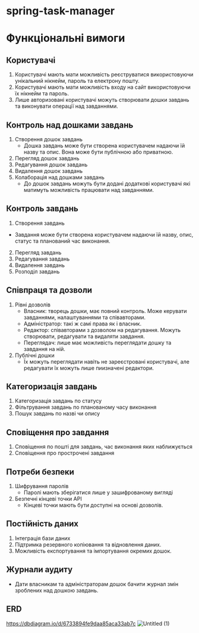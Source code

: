 # spring-task-manager

# Функціональні вимоги
## Користувачі
1. Користувачі мають мати можливість реєструватися використовуючи унікальний нікнейм, пароль та електрону пошту.
2. Користувачі мають мати можливість входу на сайт використовуючи їх нікнейм та пароль.
3. Лише авторизовані користувачі можуть створювати дошки завдань та виконувати операції над завданнями.
## Контроль над дошками завдань
1. Створення дошок завдань
   - Дошка завдань може бути створена користувачем надаючи їй назву та опис. Вона може бути публічною або приватною.
2. Перегляд дошок завдань
3. Редагування дошок завдань
4. Видалення дошок завдань
5. Колаборація над дошками завдань
   - До дошок завдань можуть бути додані додаткові користувачі які матимуть можливість працювати над завданнями.
## Контроль завдань
1. Створення завдань
  - Завдання може бути створена користувачем надаючи їй назву, опис, статус та планований час виконання.
2. Перегляд завдань
3. Редагування завдань
4. Видалення завдань
5. Розподіл завдань
## Співпраця та дозволи
1. Рівні дозволів
   - Власник: творець дошки, має повний контроль. Може керувати завданнями, налаштуваннями та співавторами.
   - Адміністратор: такі ж самі права як і власник.
   - Редактор: співавторами з дозволом на редагування. Можуть створювати, редагувати та видаляти завдання.
   - Переглядач: лише має можливість переглядати дошку та завдання на ній.
2. Публічні дошки
   - Їх можуть переглядати навіть не зареєстровані користувачі, але редагувати їх можуть лише пиизначені редактори.
## Категоризація завдань
1. Категоризація завдань по статусу
2. Фільтрування завдань по планованому часу виконання
3. Пошук завдань по назві чи опису
## Сповіщення про завдання
1. Сповіщення по пошті для завдань, час виконання яких наближується
2. Сповіщення про прострочені завдання
## Потреби безпеки
1. Шифрування паролів
   - Паролі мають зберігатися лише у зашифрованому вигляді
2. Безпечні кінцеві точки API
   - Кінцеві точки мають бути доступні на основі дозволів. 
## Постійність даних
1. Інтеграція бази даних
2. Підтримка резервного копіювання та відновлення даних.
3. Можливість експортування та імпортування окремих дошок.
## Журнали аудиту
- Дати власникам та адміністраторам дошок бачити журнал змін зроблених над дошкою завдань.

## ERD
https://dbdiagram.io/d/6733894fe9daa85aca33ab7c
![Untitled (1)](https://github.com/user-attachments/assets/5be972dd-cdcf-4ded-a7db-edb27fc9d28c)


